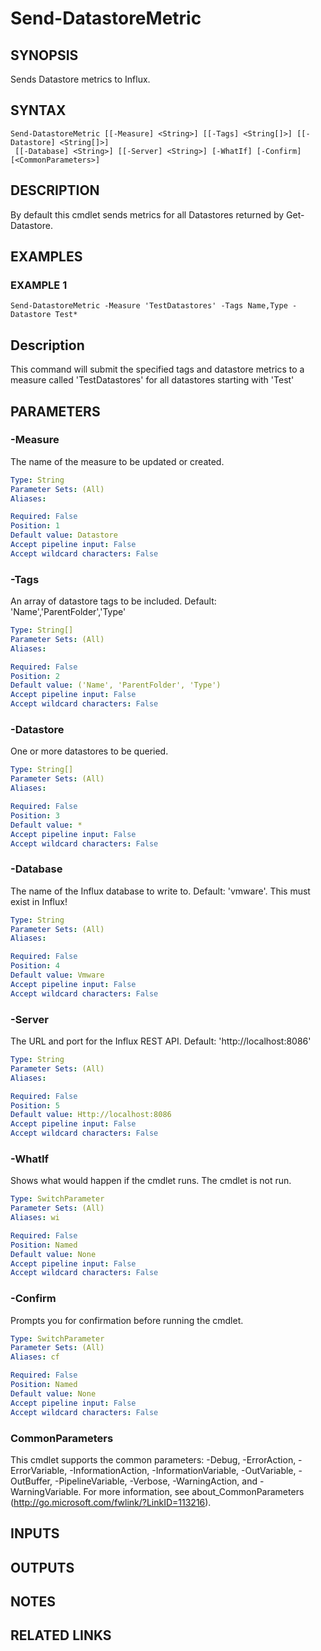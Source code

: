 # Send-DatastoreMetric

## SYNOPSIS
Sends Datastore metrics to Influx.

## SYNTAX

```
Send-DatastoreMetric [[-Measure] <String>] [[-Tags] <String[]>] [[-Datastore] <String[]>]
 [[-Database] <String>] [[-Server] <String>] [-WhatIf] [-Confirm] [<CommonParameters>]
```

## DESCRIPTION
By default this cmdlet sends metrics for all Datastores returned by Get-Datastore.

## EXAMPLES

### EXAMPLE 1
```
Send-DatastoreMetric -Measure 'TestDatastores' -Tags Name,Type -Datastore Test*
```

Description
-----------
This command will submit the specified tags and datastore metrics to a measure called 'TestDatastores' for all datastores starting with 'Test'

## PARAMETERS

### -Measure
The name of the measure to be updated or created.

```yaml
Type: String
Parameter Sets: (All)
Aliases:

Required: False
Position: 1
Default value: Datastore
Accept pipeline input: False
Accept wildcard characters: False
```

### -Tags
An array of datastore tags to be included.
Default: 'Name','ParentFolder','Type'

```yaml
Type: String[]
Parameter Sets: (All)
Aliases:

Required: False
Position: 2
Default value: ('Name', 'ParentFolder', 'Type')
Accept pipeline input: False
Accept wildcard characters: False
```

### -Datastore
One or more datastores to be queried.

```yaml
Type: String[]
Parameter Sets: (All)
Aliases:

Required: False
Position: 3
Default value: *
Accept pipeline input: False
Accept wildcard characters: False
```

### -Database
The name of the Influx database to write to.
Default: 'vmware'.
This must exist in Influx!

```yaml
Type: String
Parameter Sets: (All)
Aliases:

Required: False
Position: 4
Default value: Vmware
Accept pipeline input: False
Accept wildcard characters: False
```

### -Server
The URL and port for the Influx REST API.
Default: 'http://localhost:8086'

```yaml
Type: String
Parameter Sets: (All)
Aliases:

Required: False
Position: 5
Default value: Http://localhost:8086
Accept pipeline input: False
Accept wildcard characters: False
```

### -WhatIf
Shows what would happen if the cmdlet runs.
The cmdlet is not run.

```yaml
Type: SwitchParameter
Parameter Sets: (All)
Aliases: wi

Required: False
Position: Named
Default value: None
Accept pipeline input: False
Accept wildcard characters: False
```

### -Confirm
Prompts you for confirmation before running the cmdlet.

```yaml
Type: SwitchParameter
Parameter Sets: (All)
Aliases: cf

Required: False
Position: Named
Default value: None
Accept pipeline input: False
Accept wildcard characters: False
```

### CommonParameters
This cmdlet supports the common parameters: -Debug, -ErrorAction, -ErrorVariable, -InformationAction, -InformationVariable, -OutVariable, -OutBuffer, -PipelineVariable, -Verbose, -WarningAction, and -WarningVariable.
For more information, see about_CommonParameters (http://go.microsoft.com/fwlink/?LinkID=113216).

## INPUTS

## OUTPUTS

## NOTES

## RELATED LINKS
